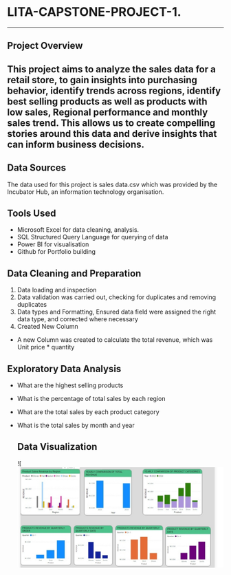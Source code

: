 # LITA-CAPSTONE-PROJECT-1.
 ---
 ## Project Overview 
This project aims to analyze the sales data for a retail store, to gain insights into purchasing behavior, identify trends across regions, identify best selling products as well as products with low sales, Regional performance and monthly sales trend. This allows us to create compelling stories around this data and derive insights that can inform business decisions.
---

## Data Sources
The data used for this project is  sales data.csv which was provided by the Incubator Hub, an information technology organisation.

## Tools Used
- Microsoft Excel for data cleaning, analysis.
- SQL Structured Query Language for querying of data
- Power BI for visualisation
- Github for Portfolio building

## Data Cleaning and Preparation 
 1. Data loading and inspection
 2. Data validation was carried out, checking for duplicates and removing duplicates
 3. Data types and Formatting,
    Ensured data field were assigned the right data type, and corrected where necessary
4. Created New Column
- A new Column was created to calculate the total revenue, which was Unit price * quantity 

## Exploratory Data Analysis 
- What are the highest selling products
- What is the percentage of total sales by each region
- What are the total sales by each product category
- What is the total sales by month and year

  ## Data Visualization
  ![
![Screenshot_20241103_184045_WhatsApp.jpg](https://github.com/PraizAjala/LITA-CAPSTONE-PROJECT-1./blob/458d2bb90e2482b7ed20ece9ef016ad633c401fb/Screenshot_20241103_184045_WhatsApp.jpg)


